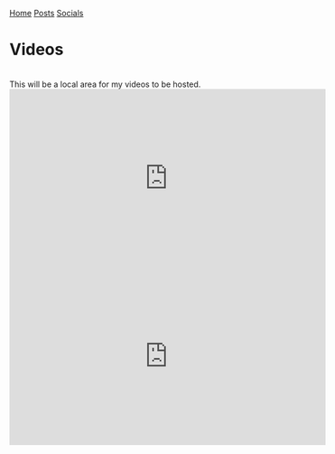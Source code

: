 <head><title>Linux-Gamer - Videos</title></head>

[Home](index.md) [Posts](posts.md) [Socials](socials.md)
# Videos
<br>
This will be a local area for my videos to be hosted.

<iframe width="560" height="315" src="https://www.youtube.com/embed/V2JM4PS_x7I" title="YouTube video player" frameborder="0" allow="accelerometer; autoplay; clipboard-write; encrypted-media; gyroscope; picture-in-picture" allowfullscreen></iframe>
<br>
<iframe width="560" height="315" src="https://www.youtube.com/embed/akQs6qq2x3o" title="YouTube video player" frameborder="0" allow="accelerometer; autoplay; clipboard-write; encrypted-media; gyroscope; picture-in-picture" allowfullscreen></iframe>
<br>

